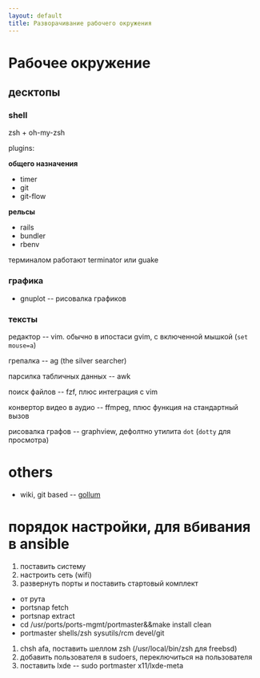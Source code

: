 ```yaml
---
layout: default
title: Разворачивание рабочего окружения
---
```

# Рабочее окружение
## десктопы

### shell

zsh + oh-my-zsh

plugins:

__общего назначения__

* timer
* git
* git-flow

__рельсы__

* rails
* bundler
* rbenv

терминалом работают terminator или guake

### графика

* gnuplot -- рисовалка графиков

### тексты

редактор -- vim. обычно в ипостаси gvim, с включенной мышкой (`set mouse=a`)

грепалка -- ag (the silver searcher)

парсилка табличных данных -- awk

поиск файлов -- fzf, плюс интеграция с vim

конвертор видео в аудио -- ffmpeg, плюс функция на стандартный вызов

рисовалка графов -- graphview, дефолтно утилита `dot` (`dotty` для просмотра)

# others

* wiki, git based -- [gollum](https://github.com/gollum/gollum)

# порядок настройки, для вбивания в ansible

1. поставить систему
1. настроить сеть (wifi)
1. развернуть порты и поставить стартовый комплект
  * от рута
  * portsnap fetch
  * portsnap extract
  * cd /usr/ports/ports-mgmt/portmaster&&make install clean
  * portmaster shells/zsh sysutils/rcm devel/git
1. chsh afa, поставить шеллом zsh (/usr/local/bin/zsh для freebsd)
1. добавить пользователя в sudoers, переключиться на пользователя
1. поставить lxde -- sudo portmaster x11/lxde-meta
